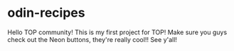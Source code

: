 # odin-recipes

Hello TOP community!
This is my first project for TOP!
Make sure you guys check out the Neon buttons, they're really cool!!
See y'all!
